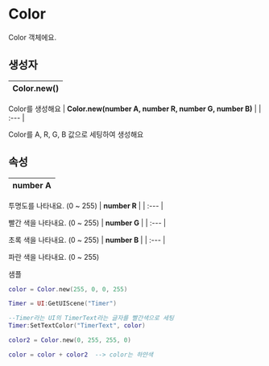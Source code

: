 # **Color**


Color 객체에요. 
## **생성자**

| **Color.new()** |
| :--- |

Color를 생성해요 
| **Color.new(number A, number R, number G, number B)** |
| :--- |

Color를 A, R, G, B 값으로 세팅하여 생성해요 
## **속성**

| **number A** |
| :--- |

투명도를 나타내요. (0 ~ 255) 
| **number R** |
| :--- |

빨간 색을 나타내요. (0 ~ 255) 
| **number G** |
| :--- |

초록 색을 나타내요. (0 ~ 255) 
| **number B** |
| :--- |

파란 색을 나타내요. (0 ~ 255) 

샘플 

```lua
color = Color.new(255, 0, 0, 255)

Timer = UI:GetUIScene("Timer")

--Timer라는 UI의 TimerText라는 글자를 빨간색으로 세팅
Timer:SetTextColor("TimerText", color)

color2 = Color.new(0, 255, 255, 0)

color = color + color2	--> color는 하얀색
```
